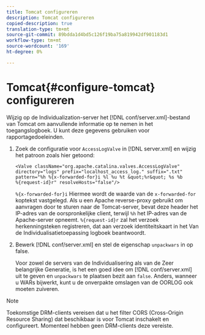 ```yaml
---
title: Tomcat configureren
description: Tomcat configureren
copied-description: true
translation-type: tm+mt
source-git-commit: 89bdda1d4bd5c126f19ba75a819942df901183d1
workflow-type: tm+mt
source-wordcount: '169'
ht-degree: 0%

---
```



# Tomcat{#configure-tomcat} configureren

Wijzig op de Individualization-server het [!DNL conf/server.xml]-bestand van Tomcat om aanvullende informatie op te nemen in het toegangslogboek. U kunt deze gegevens gebruiken voor rapportagedoeleinden.

1. Zoek de configuratie voor `AccessLogValve` in [!DNL server.xml] en wijzig het patroon zoals hier getoond:

   ```
   <Valve className="org.apache.catalina.valves.AccessLogValve" 
   directory="logs" prefix="localhost_access_log." suffix=".txt" 
   pattern="%h %{x-forwarded-for}i %l %u %t &quot;%r&quot; %s %b 
   %{request-id}r" resolveHosts="false"/>
   ```

   `%{x-forwarded-for}i` Hiermee wordt de waarde van de  `x-forwarded-for` koptekst vastgelegd. Als u een Apache reverse-proxy gebruikt om aanvragen door te sturen naar de Tomcat-server, bevat deze header het IP-adres van de oorspronkelijke client, terwijl `%h` het IP-adres van de Apache-server opneemt. `%{request-id}r` zal het verzoek herkenningsteken registreren, dat aan verzoek identiteitskaart in het Van de Individualisatietoepassing logboek beantwoordt.

1. Bewerk [!DNL conf/server.xml] en stel de eigenschap `unpackwars` in op false.

   Voor zowel de servers van de Individualisering als van de Zeer belangrijke Generatie, is het een goed idee om [!DNL conf/server.xml] uit te geven en `unpackwars` te plaatsen bezit aan `false`. Anders, wanneer u WARs bijwerkt, kunt u de onverpakte omslagen van de OORLOG ook moeten zuiveren.

>[!NOTE]
>
>Toekomstige DRM-clients vereisen dat u het filter CORS (Cross-Origin Resource Sharing) dat beschikbaar is voor Tomcat inschakelt en configureert. Momenteel hebben geen DRM-clients deze vereiste.

